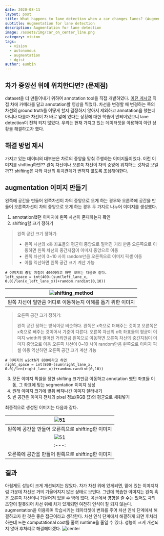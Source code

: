 ```yaml
---
date: 2020-08-11
layout: post
title: What happens to lane detection when a car changes lanes? (Augmentation)
subtitle: Augmentation for lane detection
description: Augmentation for lane detection
image: /assets/img/car_on_center_line.png
category: vision
tags:
  - vision
  - autonomous
  - augmentation
  - dgist
author: eunbin
---
```


## 차가 중앙선 위에 위치한다면? (문제점)
dataset을 더 만들어내기 위하여 annotation tool을 직접 개발하였다. [이전 게시글](https://dgist-artiv.github.io/vision/2020/06/24/Lane_annotation_tool.html)
직접 차에 카메라를 달고 annotation할 영상을 찍었다. 
차선을 변경할 때 변경하는 쪽의 차선의 ground truth를 어떻게 할지 결정하지 않아서 제외하고 annotation을 했는데
아니나 다를까 차선이 차 바로 앞에 있다는 상황에 대한 학습이 안되어있으니 lane detection이 전혀 되지 않았다.
우리는 현재 가지고 있는 데이터셋을 이용하여 이런 상황을 해결하고자 했다.


## 해결 방법 제시
가지고 있는 데이터의 대부분은 차로의 중앙을 맞춰 주행하는 이미지들이었다. 이런 이미지를 shifting하면??
왼쪽 차선이나 오른쪽 차선이 차의 중앙에 위치하는 것처럼 보일까??
shifting은 차와 차선의 위치관계가 변하지 않도록 조심해야한다.

## augmentation 이미지 만들기
왼쪽에 공간을 만들어 왼쪽차선이 차의 중앙으로 오게 하는 경우와 오른쪽에 공간을 만들어 오른쪽차선이 차의 중앙으로 오게 하는 경우 두 가지로 나누어 이미지를 생성했다.
1. annotation했던 이미지에 왼쪽 차선이 존재하는지 확인
2. shifting할 크기 정하기

> 왼쪽 공간 크기 정하기: 
> 
>  - 왼쪽 차선의 x축 좌표들의 평균이 중앙으로 떨어진 거리 만큼 오른쪽으로 이동하면 왼쪽 차선의 중간지점이 이미지 중앙으로 이동
>  - 왼쪽 차선이 0~10 사이 random만큼 오른쪽으로 이미지 픽셀 이동
>  - 이를 역산하면 왼쪽 공간 크기 계산 가능
``` python3
# 이미지의 중앙 지점이 400이라고 하면 코드는 다음과 같다.
left_space = int(400-(sum(left_lane_x, 0.0)/len(x_left_lane_x))+random.randint(0,10))
```

|![shifting_method](https://user-images.githubusercontent.com/53460541/112950973-d6731700-9175-11eb-977f-ed66be91dd41.png)|
|:---:|
|왼쪽 차선이 얼만큼 어디로 이동하는지 이해를 돕기 위한 이미지|

> 오른쪽 공간 크기 정하기:
>
> 왼쪽 공간 정하는 방식이랑 비슷하다. 왼쪽은 x축으로 더해주는 것이고 오른쪽은 x축으로 빼주는 것이어서 기준이 다른다. 
> 오른쪽 차선의 x축 좌표들의 평균이 이미지 width와 떨어진 거리만큼 왼쪽으로 이동하면 오른쪽 차선의 중간지점이 이미지 중앙으로 이동
> 오른쪽 차선이 0~10 사이 random만큼 왼쪽으로 이미지 픽셀 이동
> 역산하면 오른쪽 공간 크기 계산 가능

``` python3
# 이미지의 width가 800이라고 하면
right_space = int(800-(sum(right_lane_x, 0.0)/len(right_lane_x))+random.randint(0,10))
```

3. 모든 이미지 픽셀을 정한 shifting 크기만큼 이동하고 annotation 했던 좌표들 이동, 그 좌표에 맞는 segmentation 이미지 생성
5. 원래 이미지 크기에 맞춰 빠져나간 이미지 잘라내기
6. 빈 공간은 이미지 전체의 pixel 정보(RGB 값)의 평균으로 채워넣기

최종적으로 생성된 이미지는 다음과 같다.

|![51](https://user-images.githubusercontent.com/53460541/112949963-b8f17d80-9174-11eb-937f-2ba0510f7da4.jpg)|
|:---:|
|왼쪽에 공간을 만들어 오른쪽으로 shifting한 이미지|
|![51](https://user-images.githubusercontent.com/53460541/112950051-d1fa2e80-9174-11eb-9bfd-bef50902528e.jpg)|
|:---:|
|오른쪽에 공간을 만들어 왼쪽으로 shifting한 이미지|

## 결과
아쉽게도 성능이 크게 개선되지는 않았다. 차가 차선 위에 있게되면, 밑에 있는 이미지처럼 가운데 차선은 거의 기울어지지 않은 상태로 보인다.
그런데 학습한 이미지는 왼쪽 혹은 오른쪽 차선이니 기울어져 있을 수 밖에 없다.
곡선에서 영향을 줄 수는 있어도 차의 조향이 잘못되어 차선 위에 차가 있게되면 여전히 인식이 잘 되지 않는다.
augmentation을 이용하여 학습시키는 데이터셋에 변화를 주어 차선 인식 단계에서 해결하고자 한 것은 좋은 접근이라고 생각한다.
차선 인식 단계에서 해결하게 되면 후처리 하는데 드는 computational cost를 줄여 runtime을 줄일 수 있다.
성능이 크게 개선되지 않아 후처리로 해결해야겠다.
![center](https://user-images.githubusercontent.com/53460541/112952560-957c0200-9177-11eb-9e84-3727f9ce9292.png)
